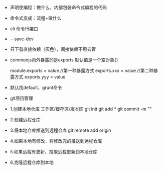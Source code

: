 * 声明使编程：做什么，内部包装命令式编程的代码
* 命令式变成：流程+做什么
* cli 命令行接口
* --save-dev
* 只下载直接依赖（灰色），间接依赖不用去管
* commonjs向外暴露的是exports
     默认值是一个空对象{}

    module.exports = value  //第一种暴露方式
    exports.xxx = value  //第二种暴露方式
    exports.yyy = value

* 默认找default，grunt命令

* git项目管理
* 1.创建本地仓库
    工作区/缓存区/版本区
    git init
    git add *
    git commit -m ""
* 2.创建远程仓库
* 3.将本地仓库推送到远程仓库
    git remote add origin
* 4.如果本地有修改，将修改完的推送到远程仓库
* 5.如果远程有更新，拉取远程更新到本地仓库
* 6.克隆远程仓库到本地